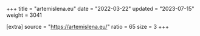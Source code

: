 +++
title = "artemislena.eu"
date = "2022-03-22"
updated = "2023-07-15"
weight = 3041

[extra]
source = "https://artemislena.eu/"
ratio = 65
size = 3
+++
